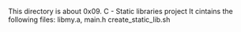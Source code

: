 This directory is about 0x09. C - Static libraries project
It cintains the following files:
libmy.a, 
main.h
create_static_lib.sh

